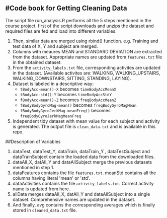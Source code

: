 #Code book  for Getting Cleaning Data
-------------------------------------

The script file run_analysis.R performs all the 5 steps mentioned in the course project. 
first of the script downloads and unzips the dataset and required files are fed and load into different variables.

1. Then, similar data are merged using rbind() function. e.g. Training and test data of X, Y and subject are merged.
2. Columns with meaures MEAN and STANDARD DEVIATION are extracted from the dataset. Appropriate names are updated from `features.txt` file in the obtained dataset.
3. From the `activity_labels.txt` file, corresponding activites are updated in the dataset. (Available activites are:  WALKING, WALKING_UPSTAIRS, WALKING_DOWNSTAIRS, SITTING, STANDING, LAYING).
4. Dataset is labeled in a descriptive way:
	- `tBodyAcc-mean()-X` becomes `timeBodyAccMeanX` 
	- `tBodyAcc-std()-Y` becomes `timeBodyAccStdY`
	- `fBodyAcc-mean()-Z` becomes `freqBodyAccMeanZ`
	- `fBodyBodyGyroMag-mean()` becomes `freqBodyGyroMagMean`
	- `fBodyBodyGyroJerkMag-meanFreq()` becomes `freqBodyGyroJerkMagMeanFreq`
5. Independent tidy dataset with mean value for each subject and activity is generated. The output file is `clean_data.txt` and is available in this repo.

##Description of Variables
1. dataTest, dataTest_Y, dataTrain, dataTrain_Y , dataTestSubject and dataTrainSubject  contain the loaded data from the downloaded files.
2. dataAll_X, datAll_Y  and dataAllSubject merge the previous datasets mentioned in step 1.
2. dataFeatures contains the file `features.txt`. meanStd contains all the columns having literal 'mean' or 'std'. 
3. dataActivities contains the file `activity_labels.txt`. Correct activity name is updated from here.
4. allData merges dataAll_X, datAll_Y  and dataAllSubject into a single dataset. Comprehensive names are updated in the dataset.
5. And finally, avg contains the corresponding averages which is finally stored in `cleaned_data.txt` file.